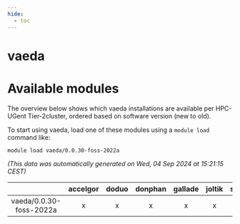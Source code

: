 ```yaml
---
hide:
  - toc
---
```


vaeda
=====

# Available modules


The overview below shows which vaeda installations are available per HPC-UGent Tier-2cluster, ordered based on software version (new to old).

To start using vaeda, load one of these modules using a `module load` command like:

```shell
module load vaeda/0.0.30-foss-2022a
```

*(This data was automatically generated on Wed, 04 Sep 2024 at 15:21:15 CEST)*  

| |accelgor|doduo|donphan|gallade|joltik|shinx|skitty|
| :---: | :---: | :---: | :---: | :---: | :---: | :---: | :---: |
|vaeda/0.0.30-foss-2022a|x|x|x|x|x|-|x|
